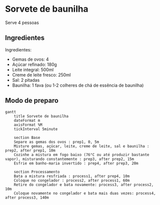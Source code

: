 # Sorvete de baunilha

Serve 4 pessoas

## Ingredientes

Ingredientes:

- Gemas de ovos: 4
- Açúcar refinado: 180g
- Leite integral: 500ml
- Creme de leite fresco: 250ml
- Sal: 2 pitadas
- Baunilha: 1 fava (ou 1-2 colheres de chá de essência de baunilha)

## Modo de preparo

```mermaid
gantt
    title Sorvete de baunilha
    dateFormat m
    axisFormat %M
    tickInterval 5minute

    section Base
    Separe as gemas dos ovos : prep1, 0, 5m
    Misture gemas, açúcar, leite, creme de leite, sal e baunilha : prep2, after prep1, 10m
    Cozinhe a mistura em fogo baixo (76°C ou até produzir bastante vapor), misturando constantemente : prep3, after prep2, 15m
    Esfrie em banho-maria invertido : prep4, after prep3, 20m

    section Processamento
    Bata a mistura resfriada : process1, after prep4, 10m
    Coloque no congelador : process2, after process1, 60m
    Retire do congelador e bata novamente: process3, after process2, 10m
    Coloque novamente no congelador e bata mais duas vezes: process4, after process3, 140m
```